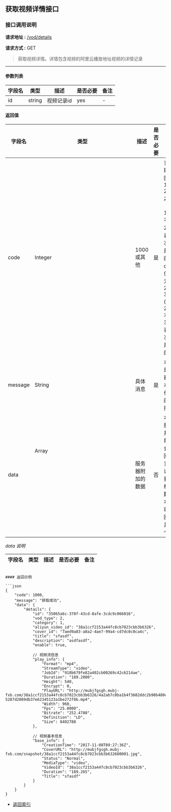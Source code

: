 ## 获取视频详情接口

### 接口调用说明

__请求地址 :__ [/vod/details](#)

__请求方式 :__ GET

> 获取视频详情。详情包含视频的阿里云播放地址视频的详情记录

--------------------------------------

#### 参数列表

|字段名|类型|描述|是否必要|备注|
|-|-|-|-|-|
|id|string|视频记录id|yes|-|


#### 返回值

|字段名|类型|描述|是否必要|备注|
|-|-|-|-|-|
|code|Integer|1000 或其他|是|当code取值范围为 1000 - 2000 之间时（包含1000, 不包含2000）表示此次操作是成功的。当code取值范围为 2000 - 3000 (包含2000, 不包含3000)表示此次操作是失败的|
|message|String|具体消息|是|本字段是服务器对于本次操作结果的消息描述|
|data|Array<Object>|服务器附加的数据|否|本字段服务器并不是每次都会返回，大当每次请求需要返回相应的数据时本字段将会返回，并且是一个数组|

_data 说明_

|字段名|类型|描述|是否必要|备注|
|-|-|-|-|-|


```

#### 返回示例

```json
{
    "code": 1000,
    "message": "获取成功",
    "data": {
        "details": {
            "id": "35065a6c-370f-43cd-8afe-3cdc9c066016",
            "vod_type": 2,
            "category": 1,
            "aliyun_video_id": "38a1ccf2153a44fc8cb7023cbb3b6326",
            "cover_id": "7aed9a83-a8a2-4ae7-99a4-cd7dc0c0ca4c",
            "title": "sfasdf",
            "description": "asdfasdf",
            "enable": true,
            
            // 视频流信息
            "play_info": {
                "Format": "mp4",
                "StreamType": "video",
                "JobId": "918b679fe82a402cb00269c42c6214ae",
                "Duration": "189.2000",
                "Height": 540,
                "Encrypt": 0,
                "PlayURL": "http://mubjfgsgh.mubj-fxb.com/38a1ccf2153a44fc8cb7023cbb3b6326/4a2ab7c0ba1b4f3682ddc2b90b480c2f-5287d2089db37e62345123a1be272f8b.mp4",
                "Width": 960,
                "Fps": "25.0000",
                "Bitrate": "252.4780",
                "Definition": "LD",
                "Size": 8402788
            },
            
            // 视频基本信息
            "base_info": {
                "CreationTime": "2017-11-08T09:27:36Z",
                "CoverURL": "http://mubjfgsgh.mubj-fxb.com/snapshot/38a1ccf2153a44fc8cb7023cbb3b632600001.jpg",
                "Status": "Normal",
                "MediaType": "video",
                "VideoId": "38a1ccf2153a44fc8cb7023cbb3b6326",
                "Duration": "189.265",
                "Title": "sfasdf"
            }
        }
    }
}

```

* [返回索引](../readme.md)
